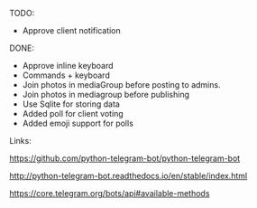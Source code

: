 TODO:

* Approve client notification

DONE:

* Approve inline keyboard
* Commands + keyboard
* Join photos in mediaGroup before posting to admins.
* Join photos in mediagroup before publishing
* Use Sqlite for storing data
* Added poll for client voting
* Added emoji support for polls


Links:

https://github.com/python-telegram-bot/python-telegram-bot

http://python-telegram-bot.readthedocs.io/en/stable/index.html

https://core.telegram.org/bots/api#available-methods
